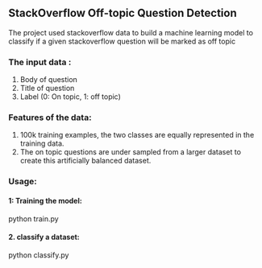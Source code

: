 ##  StackOverflow Off-topic Question Detection

The project used stackoverflow data to build a machine learning model to classify if a given stackoverflow question will be marked as off topic

### The input data :

1. Body of question
2. Title of question
3. Label (0: On topic, 1: off topic)

### Features of the data:

1. 100k training examples, the two classes are equally represented in the training data.
2. The on topic questions are under sampled from a larger dataset to create this artificially balanced dataset.

### Usage:

#### 1: Training the model:

python train.py <path to train dataset> <path to  model output dir>

#### 2. classify a dataset:

python classify.py <model dir path> <path of file to generate predictiction>
